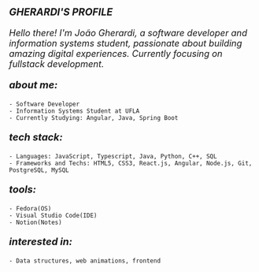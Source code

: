 <p style="font-size: 20px ;"> <b><i> GHERARDI'S PROFILE</i> </b></p>

<p align="left" style="font-size: 18px;"><i>Hello there! I'm João Gherardi, a software developer and information systems student, passionate about building amazing digital experiences. Currently focusing on fullstack development.</i></p>


<p style="font-size: 20px ;"> <b><i> about me:</i> </b></p>

    - Software Developer
    - Information Systems Student at UFLA
    - Currently Studying: Angular, Java, Spring Boot

<p style="font-size: 20px ;"> <b><i> tech stack:</i> </b></p>

    - Languages: JavaScript, Typescript, Java, Python, C++, SQL
    - Frameworks and Techs: HTML5, CSS3, React.js, Angular, Node.js, Git, PostgreSQL, MySQL

<p style="font-size: 20px ;"> <b><i> tools:</i> </b></p>

    - Fedora(OS) 
    - Visual Studio Code(IDE) 
    - Notion(Notes)

<p style="font-size: 20px ;"> <b><i> interested in:</i> </b></p>

    - Data structures, web animations, frontend
    
    
